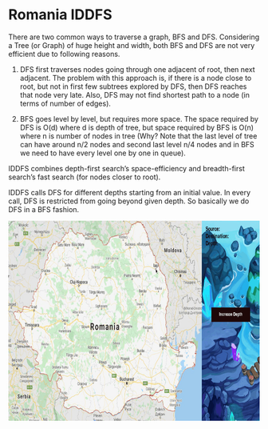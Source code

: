 # Romania IDDFS
There are two common ways to traverse a graph, BFS and DFS. Considering a Tree (or Graph) of huge height and width, both BFS and DFS are not very efficient due to following reasons.

1. DFS first traverses nodes going through one adjacent of root, then next adjacent. The problem with this approach is, if there is a node close to root, but not in first few subtrees explored by DFS, then DFS reaches that node very late. Also, DFS may not find shortest path to a node (in terms of number of edges).

2. BFS goes level by level, but requires more space. The space required by DFS is O(d) where d is depth of tree, but space required by BFS is O(n) where n is number of nodes in tree (Why? Note that the last level of tree can have around n/2 nodes and second last level n/4 nodes and in BFS we need to have every level one by one in queue).

IDDFS combines depth-first search’s space-efficiency and breadth-first search’s fast search (for nodes closer to root).

IDDFS calls DFS for different depths starting from an initial value. In every call, DFS is restricted from going beyond given depth. So basically we do DFS in a BFS fashion.

<img src = "romania.gif" height=400 width=600>
